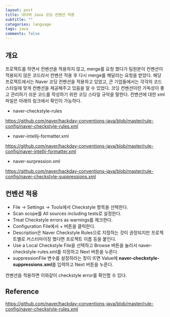 ```yaml
---
layout: post
title: 네이버 Java 코딩 컨벤션 적용
subtitle: ""
categories: language
tags: java
comments: false
---
```


## 개요

프로젝트를 하면서 컨벤션을 적용하지 않고, merge를 요청 했다가 팀원분이 컨벤션이 적용되지 않은 코드라서 컨벤션 적용 후 다시 merge를 해달라는 요청을 받았다.
해당 프로젝트에서는 Naver 코딩 컨벤션을 적용하고 있었고, 큰 기업들에서는 각각의 코드 스타일에 맞게 컨벤션을 제공해주고 있음을 알 수 있었다.
코딩 컨벤션이란 가독성이 좋고 관리하기 쉬운 코드를 작성하기 위한 코딩 스타일 규악을 말한다.
컨벤션에 대한 xml 파일은 아래의 링크에서 확인이 가능하다.

- naver-checkstyle-rules

<https://github.com/naver/hackday-conventions-java/blob/master/rule-config/naver-checkstyle-rules.xml>

- naver-intellij-formatter.xml

<https://github.com/naver/hackday-conventions-java/blob/master/rule-config/naver-intellij-formatter.xml>

- naver-surpression.xml

<https://github.com/naver/hackday-conventions-java/blob/master/rule-config/naver-checkstyle-suppressions.xml>

## 컨벤션 적용

- File → Settings → Tools에서 Checkstyle 항목을 선택한다.
- Scan scope를 All sources including tests로 설정한다.
- Treat Checkstyle errors as warnings를 체크한다.
- Configuration File에서 + 버튼을 클릭한다.
- Description은 Naver Checkstyle Rules으로 지정하는 것이 권장되지만 프로젝트별로 커스터마이징 했다면 프로젝트 이름 등을 붙인다.
- Use a Local Checkstyle File을 선택하고 Browse 버튼을 눌러서 naver-checkstyle-rules.xml를 지정하고 Next 버튼을 누른다.
- suppressionFile 변수를 설정하라는 창이 뜨면 Value에 **naver-checkstyle-suppressions.xml**를 입력하고 Next 버튼을 누른다.

컨벤션을 적용하면 이와같이 checkstyle error를 확인할 수 있다.

## Reference

<https://github.com/naver/hackday-conventions-java/blob/master/rule-config/naver-checkstyle-rules.xml>